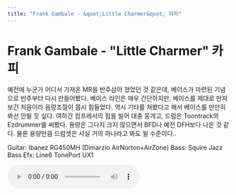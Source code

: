 ```yaml
---
title: "Frank Gambale - &quot;Little Charmer&quot; 카피"
---
```

# Frank Gambale - &quot;Little Charmer&quot; 카피


예전에 누군가 어디서 가져온 MR을 반주삼아 쳤었던 것 같은데, 베이스가 마련된 기념으로 반주부터 다시 만들어봤다. 베이스 라인은 매우 간단하지만, 베이스를 제대로 만져보긴 처음이라 음량조절이 몹시 힘들었다. 역시 기타를 쳐봤다고 해서 베이스를 만만히 봐선 안될 듯 싶다. 여하간 컴프레서의 힘을 빌어 대충 뭉개고, 드럼은 Toontrack의 Ezdrummer를 써봤다. 용량은 그다지 크지 않으면서 BFD나 예전 DFH보다 나은 것 같다. 물론 용량만큼 드럼셋은 사실 거의 하나라고 봐도 될 수준이다..

Guitar: Ibanez RG450MH (Dimarzio AirNorton+AirZone)
Bass: Squire Jazz Bass
Efx: Line6 TonePort UX1


<audio src="/assets/images/c82538e60ae182172839312d7683f964.mp3" controls preload></audio>






